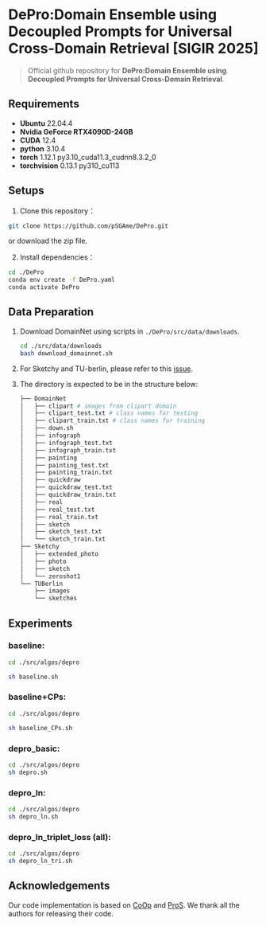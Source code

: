 # DePro:Domain Ensemble using Decoupled Prompts for Universal Cross-Domain Retrieval [SIGIR 2025]

> Official github repository for **DePro:Domain Ensemble using Decoupled Prompts for Universal Cross-Domain Retrieval**. 

## Requirements

- **Ubuntu**  22.04.4
- **Nvidia GeForce RTX4090D-24GB**
- **CUDA** 12.4
- **python** 3.10.4
- **torch** 1.12.1 py3.10_cuda11.3_cudnn8.3.2_0
- **torchvision** 0.13.1 py310_cu113

## Setups

1. Clone this repository：

``` bash
git clone https://github.com/pSGAme/DePro.git
```
or download the zip file.

2. Install dependencies：

```bash
cd ./DePro
conda env create -f DePro.yaml
conda activate DePro
```

## Data Preparation

1. Download DomainNet using scripts in `./DePro/src/data/downloads`.

   ``` bash
   cd ./src/data/downloads
   bash download_domainnet.sh
   ```
2. For Sketchy and TU-berlin, please refer to this [issue](https://github.com/kaipengfang/ProS/issues/3).

3. The directory is expected to be in the structure below:

   ```python
   ├── DomainNet
   │   ├── clipart # images from clipart domain
   │   ├── clipart_test.txt # class names for testing
   │   ├── clipart_train.txt # class names for training
   │   ├── down.sh
   │   ├── infograph
   │   ├── infograph_test.txt
   │   ├── infograph_train.txt
   │   ├── painting
   │   ├── painting_test.txt
   │   ├── painting_train.txt
   │   ├── quickdraw
   │   ├── quickdraw_test.txt
   │   ├── quickdraw_train.txt
   │   ├── real
   │   ├── real_test.txt
   │   ├── real_train.txt
   │   ├── sketch
   │   ├── sketch_test.txt
   │   └── sketch_train.txt
   ├── Sketchy
   │   ├── extended_photo
   │   ├── photo
   │   ├── sketch
   │   └── zeroshot1
   └── TUBerlin
       ├── images
       └── sketches
   ```

## Experiments

### baseline:

```bash
cd ./src/algos/depro

sh baseline.sh
```

### baseline+CPs:

```bash
cd ./src/algos/depro

sh baseline_CPs.sh
```

### depro_basic:

```bash
cd ./src/algos/depro
sh depro.sh
```

### depro_ln:

```bash
cd ./src/algos/depro
sh depro_ln.sh
```

### depro_ln_triplet_loss (all):

```bash
cd ./src/algos/depro
sh depro_ln_tri.sh
```


## Acknowledgements

Our code implementation is based on [CoOp](https://github.com/KaiyangZhou/CoOp) and [ProS](https://github.com/kaipengfang/ProS).
We thank all the authors for releasing their code.
